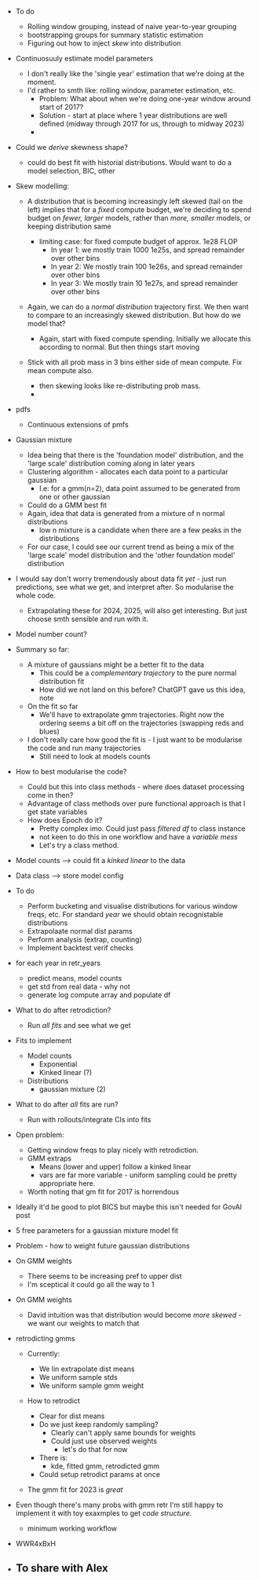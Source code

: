 - To do
  - Rolling window grouping, instead of naive year-to-year grouping
  - bootstrapping groups for summary statistic estimation
  - Figuring out how to inject *skew* into distribution


- Continuosuuly estimate model parameters
  - I don't really like the 'single year' estimation that we're doing at the moment.
  - I'd rather to smth like: rolling window, parameter estimation, etc.
    - Problem: What about when we're doing one-year window around start of 2017?
    - Solution - start at place where 1 year distributions are well defined (midway through 2017 for us, through to midway 2023)
    - 

- Could we *derive* skewness shape?
  - could do best fit with historial distributions. Would want to do a model selection, BIC, other


- Skew modelling:
  - A distribution that is becoming increasingly left skewed (tail on the left) implies that for a *fixed* compute budget, we're deciding to spend budget on *fewer, larger* models, rather than *more, smaller* models, or keeping distribution same
    - limiting case: for fixed compute budget of approx. 1e28 FLOP
      - In year 1: we mostly train 1000 1e25s, and spread remainder over other bins
      - In year 2: We mostly train 100 1e26s, and spread remainder over other bins
      - In year 3: We mostly train 10 1e27s, and spread remainder over other bins
  - Again, we can do a *normal distribution* trajectory first. We then want to compare to an increasingly skewed distribution. But how do we model that?
    - Again, start with fixed compute spending. Initially we allocate this according to normal. But then things start moving

  - Stick with all prob mass in 3 bins either side of mean compute. Fix mean compute also.
    - then skewing looks like re-distributing prob mass.
    - 

- pdfs
  - Continuous extensions of pmfs

- Gaussian mixture
  - Idea being that there is the 'foundation model' distribution, and the 'large scale' distribution coming along in later years
  - Clustering algorithm - allocates each data point to a particular gaussian
    - I.e: for a gmm(n=2), data point assumed to be generated from one or other gaussian
  - Could do a GMM best fit
  - Again, idea that data is generated from a mixture of n normal distributions
    - low n mixture is a candidate when there are a few peaks in the distributions
  - For our case, I could see our current trend as being a mix of the 'large scale' model distribution and the 'other foundation model' distribution

- I would say don't worry tremendously about data fit *yet* - just run predictions, see what we get, and interpret after. So modularise the whole code.
  - Extrapolating these for 2024, 2025, will also get interesting. But just choose smth sensible and run with it.

- Model number count?


- Summary so far:
  - A mixture of gaussians might be a better fit to the data
    - This could be a *complementary trajectory* to the pure normal distribution fit
    - How did we not land on this before? ChatGPT gave us this idea, note
  - On the fit so far
    - We'll have to extrapolate gmm trajectories. Right now the ordering seems a bit off on the trajectories (swapping reds and blues)
  - I don't really care how good the fit is - I just want to be modularise the code and run many trajectories
    - Still need to look at models counts


- How to best modularise the code?
  - Could but this into class methods - where does dataset processing come in then?
  - Advantage of class methods over pure functional approach is that I get state variables
  - How does Epoch do it?
    - Pretty complex imo. Could just pass *filtered df* to class instance
    - not keen to do this in one workflow and have a *variable mess*
    - Let's try a class method. 

- Model counts --> could fit a *kinked linear* to the data
- Data class --> store model config


- To do
  - Perform bucketing and visualise distributions for various window freqs, etc. For standard *year* we should obtain recognistable distributions 
  - Extrapolaate normal dist params
  - Perform analysis (extrap, counting)
  - Implement backtest verif checks


- for each year in retr_years
  - predict means, model counts
  - get std from real data - why not
  - generate log compute array and populate df

- What to do after retrodiction?
  - Run *all fits* and see what we get

- Fits to implement
  - Model counts
    - Exponential
    - Kinked linear (?)
  - Distributions
    - gaussian mixture (2)
  

- What to do after *all* fits are run?
  - Run with rollouts/integrate CIs into fits




- Open problem:
  - Getting window freqs to play nicely with retrodiction. 
  - GMM extraps
    - Means (lower and upper) follow a kinked linear
    - vars are far more variable - uniform sampling could be pretty appropriate here.
  - Worth noting that gm fit for 2017 is horrendous
- Ideally it'd be good to plot BICS but maybe this isn't needed for GovAI post

- 5 free parameters for a gaussian mixture model fit
- Problem - how to weight future gaussian distributions


- On GMM weights
  - There seems to be increasing pref to upper dist
  - I'm sceptical it could go all the way to 1

- On GMM weights
  - David intuition was that distribution would become *more skewed* - we want our weights to match that

- retrodicting gmms
  - Currently: 
    - We lin extrapolate dist means
    - We uniform sample stds
    - We uniform sample gmm weight
  - How to retrodict
    - Clear for dist means
    - Do we just keep randomly sampling?
      - Clearly can't apply same bounds for weights
      - Could just use observed weights
        - let's do that for now
    - There is:
      - kde, fitted gmm, retrodicted gmm
    - Could setup retrodict params at once
  
  - The gmm fit for 2023 is *great*

- Even though there's many probs with gmm retr I'm still happy to implement it with toy exaxmples to get *code structure.* 
  - minimum working workflow

- WWR4xBxH



- To share with Alex
  - 
